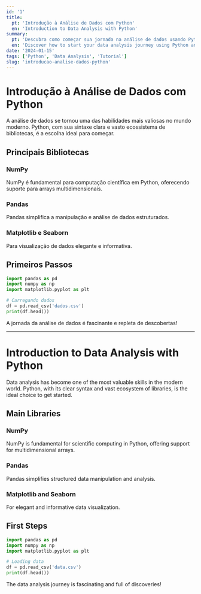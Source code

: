 ```yaml
---
id: '1'
title:
  pt: 'Introdução à Análise de Dados com Python'
  en: 'Introduction to Data Analysis with Python'
summary:
  pt: 'Descubra como começar sua jornada na análise de dados usando Python e suas principais bibliotecas.'
  en: 'Discover how to start your data analysis journey using Python and its main libraries.'
date: '2024-01-15'
tags: ['Python', 'Data Analysis', 'Tutorial']
slug: 'introducao-analise-dados-python'
---
```


# Introdução à Análise de Dados com Python

A análise de dados se tornou uma das habilidades mais valiosas no mundo moderno. Python, com sua sintaxe clara e vasto ecossistema de bibliotecas, é a escolha ideal para começar.

## Principais Bibliotecas

### NumPy
NumPy é fundamental para computação científica em Python, oferecendo suporte para arrays multidimensionais.

### Pandas
Pandas simplifica a manipulação e análise de dados estruturados.

### Matplotlib e Seaborn
Para visualização de dados elegante e informativa.

## Primeiros Passos

```python
import pandas as pd
import numpy as np
import matplotlib.pyplot as plt

# Carregando dados
df = pd.read_csv('dados.csv')
print(df.head())
```

A jornada da análise de dados é fascinante e repleta de descobertas!

---

# Introduction to Data Analysis with Python

Data analysis has become one of the most valuable skills in the modern world. Python, with its clear syntax and vast ecosystem of libraries, is the ideal choice to get started.

## Main Libraries

### NumPy
NumPy is fundamental for scientific computing in Python, offering support for multidimensional arrays.

### Pandas
Pandas simplifies structured data manipulation and analysis.

### Matplotlib and Seaborn
For elegant and informative data visualization.

## First Steps

```python
import pandas as pd
import numpy as np
import matplotlib.pyplot as plt

# Loading data
df = pd.read_csv('data.csv')
print(df.head())
```

The data analysis journey is fascinating and full of discoveries!